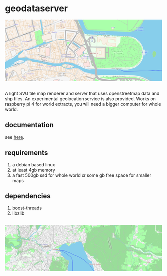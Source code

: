 # geodataserver
![sample](/docs/sample.jpg)
##
A light SVG tile map renderer and server that uses openstreetmap data and shp files.
An experimental geolocation service is also provided.
Works on raspberry pi 4 for world extracts, you will need a bigger computer for whole world.
## documentation
see [here](/docs/index.md).
## requirements
1. a debian based linux
2. at least 4gb memory
2. a fast 500gb ssd for whole world or some gb free space for smaller maps
## dependencies
1. boost-threads
2. libzlib
##
![sample](/docs/sample2.jpg)
